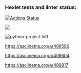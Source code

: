 ### Hexlet tests and linter status:
[![Actions Status](https://github.com/wwwser11/python-project-lvl1/workflows/hexlet-check/badge.svg)](https://github.com/wwwser11/python-project-lvl1/actions)

<a href="https://codeclimate.com/github/codeclimate/codeclimate/maintainability"><img src="https://api.codeclimate.com/v1/badges/a99a88d28ad37a79dbf6/maintainability" /></a>

![python-project-lvl1](https://github.com/wwwser11/python-project-lvl1/actions/workflows/flake8_lint.yml/badge.svg)


https://asciinema.org/a/409596

https://asciinema.org/a/409604

https://asciinema.org/a/409817